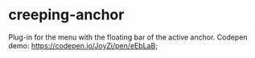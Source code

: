 # creeping-anchor
Plug-in for the menu with the floating bar of the active anchor. Codepen demo: https://codepen.io/JoyZi/pen/eEbLaB;

